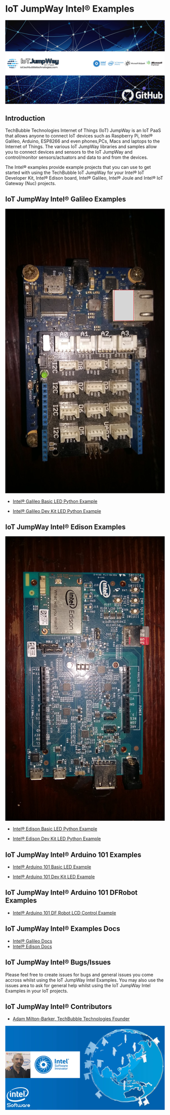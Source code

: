 # IoT JumpWay Intel® Examples

![TechBubble IoT JumpWay Docs](images/main/IoT-Jumpway.jpg)  

## Introduction

TechBubble Technologies Internet of Things (IoT) JumpWay is an IoT PaaS that allows anyone to connect IoT devices such as Raspberry Pi, Intel® Galileo, Arduino, ESP8266 and even phones,PCs, Macs and laptops to the Internet of Things. The various IoT JumpWay libraries and samples allow you to connect devices and sensors to the IoT JumpWay and control/monitor sensors/actuators and data to and from the devices.

The Intel® examples provide example projects that you can use to get started with using the TechBubble IoT JumpWay for your Intel® IoT Developer Kit, Intel® Edison board, Intel® Galileo, Intel® Joule and Intel® IoT Gateway (Nuc) projects.

## IoT JumpWay Intel® Galileo Examples

![TechBubble IoT JumpWay Docs](images/Docs/Intel-Galileo.jpg)

- [Intel® Galileo Basic LED Python Example](https://github.com/TechBubbleTechnologies/IoT-JumpWay-Intel-Examples/tree/master/Intel-Galileo/Basic-LED/Python "Intel® Galileo Basic LED Python Example")

- [Intel® Galileo Dev Kit LED Python Example](https://github.com/TechBubbleTechnologies/IoT-JumpWay-Intel-Examples/tree/master/Intel-Galileo/Dev-Kit-LED/Python "Intel® Galileo Dev Kit LED Python Example")

## IoT JumpWay Intel® Edison Examples

![TechBubble IoT JumpWay Docs](images/Docs/Intel-Edison.jpg)

- [Intel® Edison Basic LED Python Example](https://github.com/TechBubbleTechnologies/IoT-JumpWay-Intel-Examples/tree/master/Intel-Edison/Basic-LED/Python "Intel® Edison Basic LED Python Example")

- [Intel® Edison Dev Kit LED Python Example](https://github.com/TechBubbleTechnologies/IoT-JumpWay-Intel-Examples/tree/master/Intel-Edison/Dev-Kit-LED/Python "Intel® Edison Dev Kit LED Python Example")

## IoT JumpWay Intel® Arduino 101 Examples

- [Intel® Arduino 101 Basic LED Example](https://github.com/TechBubbleTechnologies/IoT-JumpWay-Intel-Examples/tree/master/Intel-Arduino-101/Basic-LED "Intel® Arduino 101 Basic LED Example")

- [Intel® Arduino 101 Dev Kit LED Example](https://github.com/TechBubbleTechnologies/IoT-JumpWay-Intel-Examples/tree/master/Intel-Arduino-101/Basic-LED "Intel® Arduino 101 Dev Kit LED Example")

## IoT JumpWay Intel® Arduino 101 DFRobot Examples

- [Intel® Arduino 101 DF Robot LCD Control Example](https://github.com/TechBubbleTechnologies/IoT-JumpWay-Intel-Examples/tree/master/Intel-Arduino-101/3RD-PARTY-DFRobot/LCD-Control "Intel® Arduino 101 DF Robot LCD Control Example")

## IoT JumpWay Intel® Examples Docs

- [Intel® Galileo Docs](https://github.com/TechBubbleTechnologies/IoT-JumpWay-Intel-Examples/tree/master/Intel-Galileo/_DOCS "Intel® Galileo Docs")
- [Intel® Edison Docs](https://github.com/TechBubbleTechnologies/IoT-JumpWay-Intel-Examples/tree/master/Intel-Edison/_DOCS "Intel® Edison Docs")

## IoT JumpWay Intel® Bugs/Issues

Please feel free to create issues for bugs and general issues you come accross whilst using the IoT JumpWay Intel Examples. You may also use the issues area to ask for general help whilst using the IoT JumpWay Intel Examples in your IoT projects.

## IoT JumpWay Intel® Contributors

- [Adam Milton-Barker, TechBubble Technologies Founder](https://github.com/AdamMiltonBarker "Adam Milton-Barker, TechBubble Technologies Founder")

![Adam Milton-Barker,  Intel Software Innovator](images/main/Intel-Software-Innovator.jpg)  